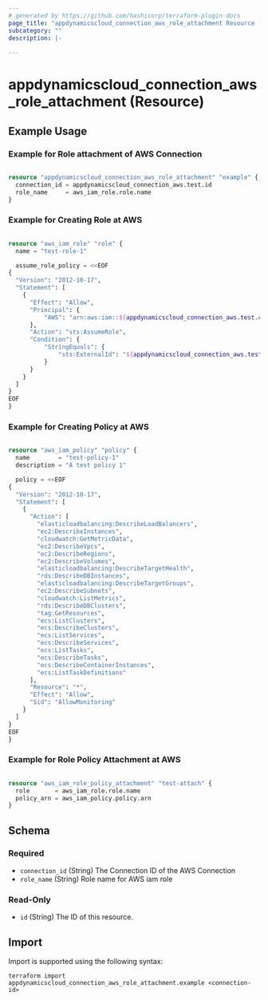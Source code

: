 ```yaml
---
# generated by https://github.com/hashicorp/terraform-plugin-docs
page_title: "appdynamicscloud_connection_aws_role_attachment Resource - terraform-provider-appdynamicscloud"
subcategory: ""
description: |-
  
---
```


# appdynamicscloud_connection_aws_role_attachment (Resource)



## Example Usage

### Example for Role attachment of AWS Connection 
```terraform

resource "appdynamicscloud_connection_aws_role_attachment" "example" {
  connection_id = appdynamicscloud_connection_aws.test.id
  role_name     = aws_iam_role.role.name
}
```

### Example for Creating Role at AWS
```terraform

resource "aws_iam_role" "role" {
  name = "test-role-1"

  assume_role_policy = <<EOF
{
  "Version": "2012-10-17",
  "Statement": [
    {
      "Effect": "Allow",
      "Principal": {
          "AWS": "arn:aws:iam::${appdynamicscloud_connection_aws.test.connection_details[0].appdynamics_aws_account_id}:root"
      },
      "Action": "sts:AssumeRole",
      "Condition": {
          "StringEquals": {
              "sts:ExternalId": "${appdynamicscloud_connection_aws.test.connection_details[0].external_id}"
          }
      }
    }
  ]
}
EOF
}
```

### Example for Creating Policy at AWS
```terraform

resource "aws_iam_policy" "policy" {
  name        = "test-policy-1"
  description = "A test policy 1"

  policy = <<EOF
{
  "Version": "2012-10-17",
  "Statement": [
    {
      "Action": [
        "elasticloadbalancing:DescribeLoadBalancers",
        "ec2:DescribeInstances",
        "cloudwatch:GetMetricData",
        "ec2:DescribeVpcs",
        "ec2:DescribeRegions",
        "ec2:DescribeVolumes",
        "elasticloadbalancing:DescribeTargetHealth",
        "rds:DescribeDBInstances",
        "elasticloadbalancing:DescribeTargetGroups",
        "ec2:DescribeSubnets",
        "cloudwatch:ListMetrics",
        "rds:DescribeDBClusters",
        "tag:GetResources",
        "ecs:ListClusters",
        "ecs:DescribeClusters",
        "ecs:ListServices",
        "ecs:DescribeServices",
        "ecs:ListTasks",
        "ecs:DescribeTasks",
        "ecs:DescribeContainerInstances",
        "ecs:ListTaskDefinitions"
      ],
      "Resource": "*",
      "Effect": "Allow",
      "Sid": "AllowMonitoring"
    }
  ]
}
EOF
}
```

### Example for Role Policy Attachment at AWS
```terraform

resource "aws_iam_role_policy_attachment" "test-attach" {
  role       = aws_iam_role.role.name
  policy_arn = aws_iam_policy.policy.arn
}
```

<!-- schema generated by tfplugindocs -->
## Schema

### Required

- `connection_id` (String) The Connection ID of the AWS Connection
- `role_name` (String) Role name for AWS iam role

### Read-Only

- `id` (String) The ID of this resource.

## Import

Import is supported using the following syntax:

```shell
terraform import appdynamicscloud_connection_aws_role_attachment.example <connection-id>
```
